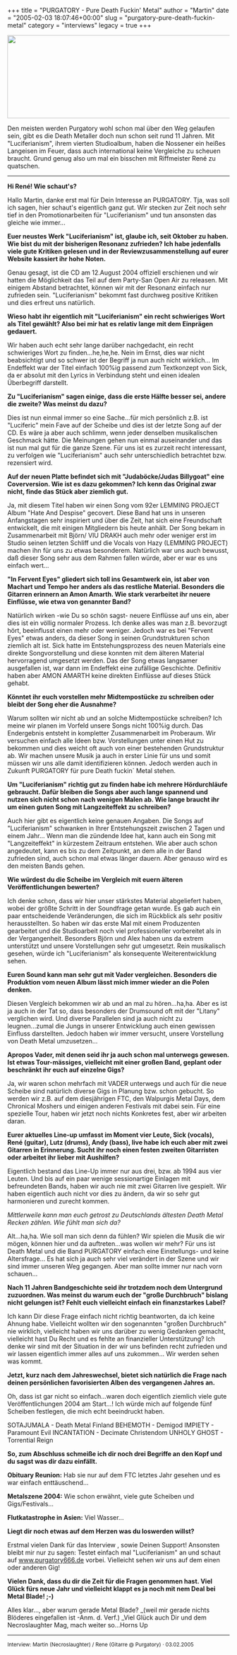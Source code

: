 +++
title = "PURGATORY - Pure Death Fuckin' Metal"
author = "Martin"
date = "2005-02-03 18:07:46+00:00"
slug = "purgatory-pure-death-fuckin-metal"
category = "interviews"
legacy = true
+++

<img src="images//2011/03/Purgatory-Logo.jpg" alt="" title="Purgatory - Logo" width="600" height="188" class="alignnone size-full wp-image-4791" />

Den meisten werden Purgatory wohl schon mal über den Weg gelaufen sein, gibt es die Death Metaller doch nun schon seit rund 11 Jahren. Mit "Luciferianism", ihrem vierten Studioalbum, haben die Nossener ein heißes Langeisen im Feuer, dass auch international keine Vergleiche zu scheuen braucht. Grund genug also um mal ein bisschen mit Riffmeister René zu quatschen. 

---

**Hi René! Wie schaut's?**

Hallo Martin, danke erst mal für Dein Interesse an PURGATORY. Tja, was soll ich sagen, hier schaut's eigentlich ganz gut. Wir stecken zur Zeit noch sehr tief in den Promotionarbeiten für "Luciferianism" und tun ansonsten das gleiche wie immer...

**Euer neustes Werk "Luciferianism" ist, glaube ich, seit Oktober zu haben. Wie bist du mit der bisherigen Resonanz zufrieden? Ich habe jedenfalls viele gute Kritiken gelesen und in der Reviewzusammenstellung auf eurer Website kassiert ihr hohe Noten.**

Genau gesagt, ist die CD am 12.August 2004 offiziell erschienen und wir hatten die Möglichkeit das Teil auf dem Party-San Open Air zu releasen. Mit einigem Abstand betrachtet, können wir mit der Resonanz einfach nur zufrieden sein. "Luciferianism" bekommt fast durchweg positive Kritiken und dies erfreut uns natürlich.

**Wieso habt ihr eigentlich mit "Luciferianism" ein recht schwieriges Wort als Titel gewählt? Also bei mir hat es relativ lange mit dem Einprägen gedauert.**

Wir haben auch echt sehr lange darüber nachgedacht, ein recht schwieriges Wort zu finden...he,he,he. Nein im Ernst, dies war nicht beabsichtigt und so schwer ist der Begriff ja nun auch nicht wirklich... Im Endeffekt war der Titel einfach 100%ig passend zum Textkonzept von Sick, da er absolut mit den Lyrics in Verbindung steht und einen idealen Überbegriff darstellt.

**Zu "Luciferianism" sagen einige, dass die erste Hälfte besser sei, andere die zweite? Was meinst du dazu?**

Dies ist nun einmal immer so eine Sache...für mich persönlich z.B. ist "Luciferic" mein Fave auf der Scheibe und dies ist der letzte Song auf der CD. Es wäre ja aber auch schlimm, wenn jeder denselben musikalischen Geschmack hätte. Die Meinungen gehen nun einmal auseinander und das ist nun mal gut für die ganze Szene. Für uns ist es zurzeit recht interessant, zu verfolgen wie "Luciferianism" auch sehr unterschiedlich betrachtet bzw. rezensiert wird.

**Auf der neuen Platte befindet sich mit "Judaböcke/Judas Billygoat" eine Coverversion. Wie ist es dazu gekommen? Ich kenn das Original zwar nicht, finde das Stück aber ziemlich gut.**

Ja, mit diesem Titel haben wir einen Song vom 92er LEMMING PROJECT Album "Hate And Despise" gecovert. Diese Band hat uns in unseren Anfangstagen sehr inspiriert und über die Zeit, hat sich eine Freundschaft entwickelt, die mit einigen Mitgliedern bis heute anhält. Der Song bekam in Zusammenarbeit mit Björn/ VIU DRAKH auch mehr oder weniger erst im Studio seinen letzten Schliff und die Vocals von Hazy (LEMMING PROJECT) machen ihn für uns zu etwas besonderem. Natürlich war uns auch bewusst, daß dieser Song sehr aus dem Rahmen fallen würde, aber er war es uns einfach wert...

**"In Fervent Eyes" gliedert sich toll ins Gesamtwerk ein, ist aber von Machart und Tempo her anders als das restliche Material. Besonders die Gitarren erinnern an Amon Amarth. Wie stark verarbeitet ihr neuere Einflüsse, wie etwa von genannter Band?**

Natürlich wirken -wie Du so schön sagst- neuere Einflüsse auf uns ein, aber dies ist ein völlig normaler Prozess. Ich denke alles was man z.B. bevorzugt hört, beeinflusst einen mehr oder weniger. Jedoch war es bei "Fervent Eyes" etwas anders, da dieser Song in seinen Grundstrukturen schon ziemlich alt ist. Sick hatte im Entstehungsprozess des neuen Materials eine direkte Songvorstellung und diese konnten mit dem älteren Material hervorragend umgesetzt werden. Das der Song etwas langsamer ausgefallen ist, war dann im Endeffekt eine zufällige Geschichte. Definitiv haben aber AMON AMARTH keine direkten Einflüsse auf dieses Stück gehabt.

**Könntet ihr euch vorstellen mehr Midtempostücke zu schreiben oder bleibt der Song eher die Ausnahme?**

Warum sollten wir nicht ab und an solche Midtempostücke schreiben? Ich meine wir planen im Vorfeld unsere Songs nicht 100%ig durch. Das Endergebnis entsteht in kompletter Zusammenarbeit im Proberaum. Wir versuchen einfach alle Ideen bzw. Vorstellungen unter einen Hut zu bekommen und dies weicht oft auch von einer bestehenden Grundstruktur ab. Wir machen unsere Musik ja auch in erster Linie für uns und somit müssen wir uns alle damit identifizieren können. Jedoch werden auch in Zukunft PURGATORY für pure Death fuckin´ Metal stehen.

**Um "Luciferianism" richtig gut zu finden habe ich mehrere Hördurchläufe gebraucht. Dafür bleiben die Songs aber auch lange spannend und nutzen sich nicht schon nach wenigen Malen ab. Wie lange braucht ihr um einen guten Song mit Langzeiteffekt zu schreiben?**

Auch hier gibt es eigentlich keine genauen Angaben. Die Songs auf "Luciferianism" schwanken in Ihrer Entstehungszeit zwischen 2 Tagen und einem Jahr... Wenn man die zündende Idee hat, kann auch ein Song mit "Langzeiteffekt" in kürzestem Zeitraum entstehen. Wie aber auch schon angedeutet, kann es bis zu dem Zeitpunkt, an dem alle in der Band zufrieden sind, auch schon mal etwas länger dauern. Aber genauso wird es den meisten Bands gehen.

**Wie würdest du die Scheibe im Vergleich mit euern älteren Veröffentlichungen bewerten?**

Ich denke schon, dass wir hier unser stärkstes Material abgeliefert haben, wobei der größte Schritt in der Soundfrage getan wurde. Es gab auch ein paar entscheidende Veränderungen, die sich im Rückblick als sehr positiv herausstellten. So haben wir das erste Mal mit einem Produzenten gearbeitet und die Studioarbeit noch viel professioneller vorbereitet als in der Vergangenheit. Besonders Björn und Alex haben uns da extrem unterstützt und unsere Vorstellungen sehr gut umgesetzt. Rein musikalisch gesehen, würde ich "Luciferianism" als konsequente Weiterentwicklung sehen.

**Euren Sound kann man sehr gut mit Vader vergleichen. Besonders die Produktion vom neuen Album lässt mich immer wieder an die Polen denken.**

Diesen Vergleich bekommen wir ab und an mal zu hören...ha,ha. Aber es ist ja auch in der Tat so, dass besonders der Drumsound oft mit der "Litany" verglichen wird. Und diverse Parallelen sind ja auch nicht zu leugnen...zumal die Jungs in unserer Entwicklung auch einen gewissen Einfluss darstellten. Jedoch haben wir immer versucht, unsere Vorstellung von Death Metal umzusetzen...

**Apropos Vader, mit denen seid ihr ja auch schon mal unterwegs gewesen. Ist etwas Tour-mässiges, vielleicht mit einer großen Band, geplant oder beschränkt ihr euch auf einzelne Gigs?**

Ja, wir waren schon mehrfach mit VADER unterwegs und auch für die neue Scheibe sind natürlich diverse Gigs in Planung bzw. schon gebucht. So werden wir z.B. auf dem diesjährigen FTC, den Walpurgis Metal Days, dem Chronical Moshers und einigen anderen Festivals mit dabei sein. Für eine spezielle Tour, haben wir jetzt noch nichts Konkretes fest, aber wir arbeiten daran.

**Eurer aktuelles Line-up umfasst im Moment vier Leute, Sick (vocals), René (guitar), Lutz (drums), Andy (bass), live habe ich euch aber mit zwei Gitarren in Erinnerung. Sucht ihr noch einen festen zweiten Gitarristen oder arbeitet ihr lieber mit Aushilfen?**

Eigentlich bestand das Line-Up immer nur aus drei, bzw. ab 1994 aus vier Leuten. Und bis auf ein paar wenige sessionartige Einlagen mit befreundeten Bands, haben wir auch nie mit zwei Gitarren live gespielt. Wir haben eigentlich auch nicht vor dies zu ändern, da wir so sehr gut harmonieren und zurecht kommen.

_Mittlerweile kann man euch getrost zu Deutschlands ältesten Death Metal Recken zählen. Wie fühlt man sich da?_

Alt...ha,ha. Wie soll man sich denn da fühlen? Wir spielen die Musik die wir mögen, können hier und da auftreten...was wollen wir mehr? Für uns ist Death Metal und die Band PURGATORY einfach eine Einstellungs- und keine Altersfrage...
Es hat sich ja auch sehr viel verändert in der Szene und wir sind immer unseren Weg gegangen. Aber man sollte immer nur nach vorn schauen...

**Nach 11 Jahren Bandgeschichte seid ihr trotzdem noch dem Untergrund zuzuordnen. Was meinst du warum euch der "große Durchbruch" bislang nicht gelungen ist? Fehlt euch vielleicht einfach ein finanzstarkes Label?**

Ich kann Dir diese Frage einfach nicht richtig beantworten, da ich keine Ahnung habe. Vielleicht wollten wir den sogenannten "großen Durchbruch" nie wirklich, vielleicht haben wir uns darüber zu wenig Gedanken gemacht, vielleicht hast Du Recht und es fehlte an finanzieller Unterstützung? Ich denke wir sind mit der Situation in der wir uns befinden recht zufrieden und wir lassen eigentlich immer alles auf uns zukommen... Wir werden sehen was kommt.

**Jetzt, kurz nach dem Jahreswechsel, bietet sich natürlich die Frage nach deinen persönlichen favorisierten Alben des vergangenen Jahres an.**

Oh, dass ist gar nicht so einfach...waren doch eigentlich ziemlich viele gute Veröffentlichungen 2004 am Start...! Ich würde mich auf folgende fünf Scheiben festlegen, die mich echt beeindruckt haben.

SOTAJUMALA - Death Metal Finland
BEHEMOTH - Demigod
IMPIETY - Paramount Evil
INCANTATION - Decimate Christendom
UNHOLY GHOST - Torrential Reign


**So, zum Abschluss schmeiße ich dir noch drei Begriffe an den Kopf und du sagst was dir dazu einfällt.**

**Obituary Reunion:** Hab sie nur auf dem FTC letztes Jahr gesehen und es war einfach enttäuschend...

**Metalszene 2004:** Wie schon erwähnt, viele gute Scheiben und Gigs/Festivals...

**Flutkatastrophe in Asien:** Viel Wasser...

**Liegt dir noch etwas auf dem Herzen was du loswerden willst?**

Erstmal vielen Dank für das Interview , sowie Deinen Support! Ansonsten bleibt mir nur zu sagen: Testet einfach mal "Luciferianism" an und schaut auf <a href="http://www.purgatory666.de">www.purgatory666.de</a> vorbei. Vielleicht sehen wir uns auf dem einen oder anderen Gig!

**Vielen Dank, dass du dir die Zeit für die Fragen genommen hast. Viel Glück fürs neue Jahr und vielleicht klappt es ja noch mit nem Deal bei Metal Blade! ;-)**

Alles klar..., aber warum gerade Metal Blade? _(weil mir gerade nichts Blöderes eingefallen ist -Anm. d. Verf.) _Viel Glück auch Dir und dem Necroslaughter Mag, mach weiter so...Horns Up

---
<small>
Interview: Martin (Necroslaughter) / Rene (Gitarre @ Purgatory) · 03.02.2005
</small>
